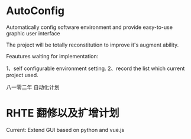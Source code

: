 # AutoConfig
Automatically config software environment and provide easy-to-use graphic user interface

The project will be totally reconstitution to improve it's augment ability.

Feautures waiting for implementation:

1、self configurable environment setting.
2、record the list which current project used.

八一零二年
自动化计划

# RHTE 翻修以及扩增计划

Current: Extend GUI based on python and vue.js
